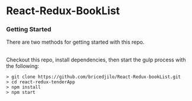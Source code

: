 # React-Redux-BookList

### Getting Started

There are two methods for getting started with this repo.

<br />
Checkout this repo, install dependencies, then start the gulp process with the following:

```
> git clone https://github.com/bricedjilo/React-Redux-bookList.git
> cd react-redux-tenderApp
> npm install
> npm start
```

